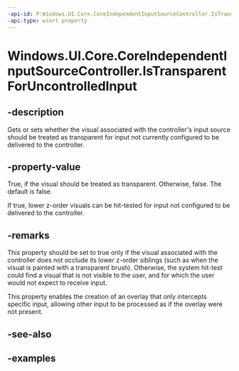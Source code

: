 ```yaml
---
-api-id: P:Windows.UI.Core.CoreIndependentInputSourceController.IsTransparentForUncontrolledInput
-api-type: winrt property
---
```


# Windows.UI.Core.CoreIndependentInputSourceController.IsTransparentForUncontrolledInput

<!--
public bool IsTransparentForUncontrolledInput { get; set; }
-->

## -description

Gets or sets whether the visual associated with the controller's input source should be treated as transparent for input not currently configured to be delivered to the controller.

## -property-value

True, if the visual should be treated as transparent. Otherwise, false. The default is false.

If true, lower z-order visuals can be hit-tested for input not configured to be delivered to the controller.

## -remarks

This property should be set to true only if the visual associated with the controller does not occlude its lower z-order siblings (such as when the visual is painted with a transparent brush). Otherwise, the system hit-test could find a visual that is not visible to the user, and for which the user would not expect to receive input.

This property enables the creation of an overlay that only intercepts specific input, allowing other input to be processed as if the overlay were not present.

## -see-also

## -examples
